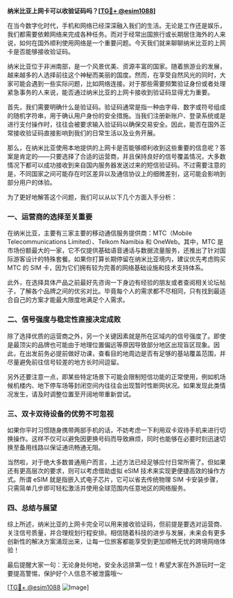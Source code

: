 **纳米比亚上网卡可以收验证码吗？[[TG💪+ @esim1088](https://t.me/s/esim1088)]**

在当今数字化时代，手机和网络已经深深融入我们的生活。无论是工作还是娱乐，我们都需要依赖网络来完成各种任务。而对于经常出国旅行或长期居住海外的人来说，如何在国外顺利使用网络是一个重要问题。今天我们就来聊聊纳米比亚的上网卡是否能够接收验证码。

纳米比亚位于非洲南部，是一个风景优美、资源丰富的国家。随着旅游业的发展，越来越多的人选择前往这个神秘而美丽的国度。然而，在享受自然风光的同时，大家可能会遇到一些实际问题，比如网络连接。对于那些需要频繁验证身份或者处理紧急事务的人来说，能否通过纳米比亚的上网卡接收到验证码显得尤为重要。

首先，我们需要明确什么是验证码。验证码通常是指一种由字母、数字或符号组成的随机字符串，用于确认用户身份的安全措施。当我们注册新账户、登录系统或是进行支付操作时，往往会被要求输入验证码以确保交易安全。因此，能否在国外正常接收验证码直接影响到我们的日常生活以及业务开展。

那么，在纳米比亚使用本地提供的上网卡是否能够顺利收到这些重要的信息呢？答案是肯定的——只要选择了合适的运营商，并且保持良好的信号覆盖情况，大多数情况下都可以成功接收到来自国内服务器发送过来的短信验证码。不过需要注意的是，不同国家之间可能存在时区差异以及通信协议上的细微差别，这可能会影响到部分用户的体验。

为了更好地解答这个问题，我们可以从以下几个方面入手分析：

### 一、运营商的选择至关重要

在纳米比亚，主要有三家主要的移动通信服务提供商：MTC（Mobile Telecommunications Limited）、Telkom Namibia 和 OneWeb。其中，MTC 是市场份额最大的一家，它不仅提供基础语音通话与数据流量服务，还推出了针对国际游客设计的特殊套餐。如果你打算长期停留在纳米比亚境内，建议优先考虑购买 MTC 的 SIM 卡，因为它们拥有较为完善的网络基础设施和技术支持体系。

此外，在选择具体产品之前最好先咨询一下身边有经验的朋友或者查阅相关论坛帖子，了解各个品牌之间的优劣对比。毕竟每个人的需求都不尽相同，只有找到最适合自己的方案才能最大限度地满足个人需求。

### 二、信号强度与稳定性直接决定成败

除了选择优质的运营商之外，另一个关键因素就是所在区域内的信号强度了。即使是最顶尖的品牌也可能由于地理位置偏远等原因导致部分地区出现盲区现象。因此，在出发前务必提前做好功课，查看目的地周边是否有足够的基站覆盖范围，并尽量避免前往信号较差的地方长时间逗留。

另外还要注意一点，即某些特定场景下可能会限制短信功能的正常使用，例如机场候机楼内、地下停车场等封闭空间内往往会出现暂时性断网状况。如果发现此类情况发生，请及时调整位置至开阔地带重新尝试。

### 三、双卡双待设备的优势不可忽视

如果你平时习惯随身携带两部手机的话，不妨考虑一下利用双卡双待手机来进行切换操作。这样不仅可以避免因更换号码而导致麻烦，同时也能够在必要时刻迅速切换至备用线路以保证通讯畅通无阻。

当然啦，对于绝大多数普通用户而言，上述方法已经足够应付日常所需了。但如果还有更高层次的要求，则可以考虑借助虚拟 eSIM 技术来实现更便捷高效的操作方式。所谓 eSIM 就是指嵌入式电子芯片，它可以省去传统物理 SIM 卡安装步骤，只需简单几步即可轻松激活并使用全球范围内任意地区的网络服务。

### 四、总结与展望

综上所述，纳米比亚的上网卡完全可以用来接收验证码，但前提是要选对运营商、关注信号质量，并合理规划行程安排。相信随着科技的进步与发展，未来会有更多创新性的解决方案涌现出来，让每一位旅客都能享受到更加顺畅无忧的跨境网络体验！

最后提醒大家一句：无论身处何地，安全永远排第一位！希望大家在外游玩时一定要提高警惕，保护好个人信息不被泄露哦～

[[TG💪+ @esim1088](https://t.me/s/esim1088) ![Image](https://i.postimg.cc/4NQfJmqS/Snipaste-2025-05-13-00-14-12.png)]